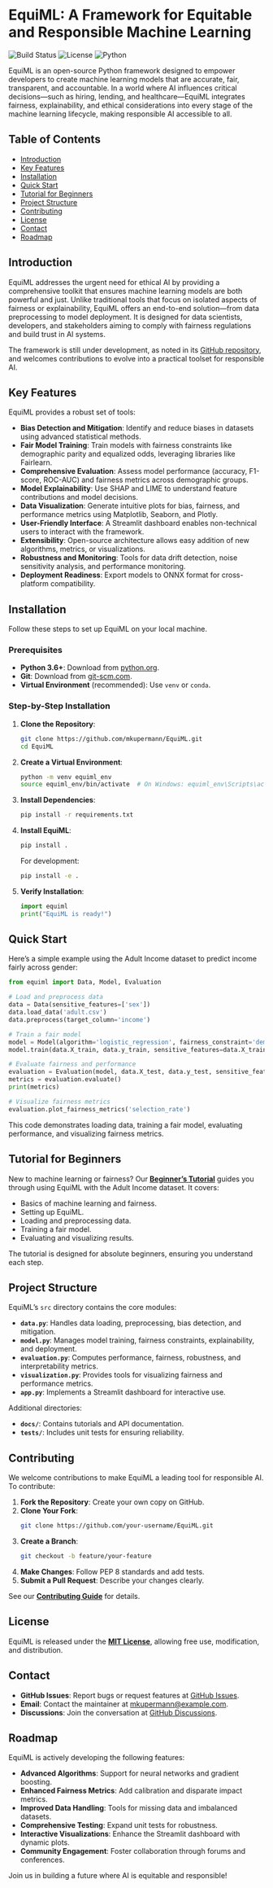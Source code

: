 # EquiML: A Framework for Equitable and Responsible Machine Learning

![Build Status](https://img.shields.io/badge/build-passing-brightgreen)
![License](https://img.shields.io/badge/license-MIT-blue)
![Python](https://img.shields.io/badge/python-3.6%2B-blue)

EquiML is an open-source Python framework designed to empower developers to create machine learning models that are accurate, fair, transparent, and accountable. In a world where AI influences critical decisions—such as hiring, lending, and healthcare—EquiML integrates fairness, explainability, and ethical considerations into every stage of the machine learning lifecycle, making responsible AI accessible to all.

## Table of Contents
- [Introduction](#introduction)
- [Key Features](#key-features)
- [Installation](#installation)
- [Quick Start](#quick-start)
- [Tutorial for Beginners](#tutorial-for-beginners)
- [Project Structure](#project-structure)
- [Contributing](#contributing)
- [License](#license)
- [Contact](#contact)
- [Roadmap](#roadmap)

## Introduction
EquiML addresses the urgent need for ethical AI by providing a comprehensive toolkit that ensures machine learning models are both powerful and just. Unlike traditional tools that focus on isolated aspects of fairness or explainability, EquiML offers an end-to-end solution—from data preprocessing to model deployment. It is designed for data scientists, developers, and stakeholders aiming to comply with fairness regulations and build trust in AI systems.

The framework is still under development, as noted in its [GitHub repository](https://github.com/mkupermann/EquiML), and welcomes contributions to evolve into a practical toolset for responsible AI.

## Key Features
EquiML provides a robust set of tools:
- **Bias Detection and Mitigation**: Identify and reduce biases in datasets using advanced statistical methods.
- **Fair Model Training**: Train models with fairness constraints like demographic parity and equalized odds, leveraging libraries like Fairlearn.
- **Comprehensive Evaluation**: Assess model performance (accuracy, F1-score, ROC-AUC) and fairness metrics across demographic groups.
- **Model Explainability**: Use SHAP and LIME to understand feature contributions and model decisions.
- **Data Visualization**: Generate intuitive plots for bias, fairness, and performance metrics using Matplotlib, Seaborn, and Plotly.
- **User-Friendly Interface**: A Streamlit dashboard enables non-technical users to interact with the framework.
- **Extensibility**: Open-source architecture allows easy addition of new algorithms, metrics, or visualizations.
- **Robustness and Monitoring**: Tools for data drift detection, noise sensitivity analysis, and performance monitoring.
- **Deployment Readiness**: Export models to ONNX format for cross-platform compatibility.

## Installation
Follow these steps to set up EquiML on your local machine.

### Prerequisites
- **Python 3.6+**: Download from [python.org](https://www.python.org/downloads/).
- **Git**: Download from [git-scm.com](https://git-scm.com/downloads).
- **Virtual Environment** (recommended): Use `venv` or `conda`.

### Step-by-Step Installation
1. **Clone the Repository**:
   ```bash
   git clone https://github.com/mkupermann/EquiML.git
   cd EquiML
   ```

2. **Create a Virtual Environment**:
   ```bash
   python -m venv equiml_env
   source equiml_env/bin/activate  # On Windows: equiml_env\Scripts\activate
   ```

3. **Install Dependencies**:
   ```bash
   pip install -r requirements.txt
   ```

4. **Install EquiML**:
   ```bash
   pip install .
   ```

   For development:
   ```bash
   pip install -e .
   ```

5. **Verify Installation**:
   ```python
   import equiml
   print("EquiML is ready!")
   ```

## Quick Start
Here’s a simple example using the Adult Income dataset to predict income fairly across gender:

```python
from equiml import Data, Model, Evaluation

# Load and preprocess data
data = Data(sensitive_features=['sex'])
data.load_data('adult.csv')
data.preprocess(target_column='income')

# Train a fair model
model = Model(algorithm='logistic_regression', fairness_constraint='demographic_parity')
model.train(data.X_train, data.y_train, sensitive_features=data.X_train[['sex_Female']])

# Evaluate fairness and performance
evaluation = Evaluation(model, data.X_test, data.y_test, sensitive_features=data.X_test[['sex_Female']])
metrics = evaluation.evaluate()
print(metrics)

# Visualize fairness metrics
evaluation.plot_fairness_metrics('selection_rate')
```

This code demonstrates loading data, training a fair model, evaluating performance, and visualizing fairness metrics.

## Tutorial for Beginners
New to machine learning or fairness? Our **[Beginner’s Tutorial](https://github.com/mkupermann/EquiML/blob/main/docs/tutorials.rst)** guides you through using EquiML with the Adult Income dataset. It covers:
- Basics of machine learning and fairness.
- Setting up EquiML.
- Loading and preprocessing data.
- Training a fair model.
- Evaluating and visualizing results.

The tutorial is designed for absolute beginners, ensuring you understand each step.

## Project Structure
EquiML’s `src` directory contains the core modules:
- **`data.py`**: Handles data loading, preprocessing, bias detection, and mitigation.
- **`model.py`**: Manages model training, fairness constraints, explainability, and deployment.
- **`evaluation.py`**: Computes performance, fairness, robustness, and interpretability metrics.
- **`visualization.py`**: Provides tools for visualizing fairness and performance metrics.
- **`app.py`**: Implements a Streamlit dashboard for interactive use.

Additional directories:
- **`docs/`**: Contains tutorials and API documentation.
- **`tests/`**: Includes unit tests for ensuring reliability.

## Contributing
We welcome contributions to make EquiML a leading tool for responsible AI. To contribute:
1. **Fork the Repository**: Create your own copy on GitHub.
2. **Clone Your Fork**:
   ```bash
   git clone https://github.com/your-username/EquiML.git
   ```
3. **Create a Branch**:
   ```bash
   git checkout -b feature/your-feature
   ```
4. **Make Changes**: Follow PEP 8 standards and add tests.
5. **Submit a Pull Request**: Describe your changes clearly.

See our **[Contributing Guide](https://github.com/mkupermann/EquiML/blob/main/CONTRIBUTING.md)** for details.

## License
EquiML is released under the **[MIT License](https://github.com/mkupermann/EquiML/blob/main/LICENSE)**, allowing free use, modification, and distribution.

## Contact
- **GitHub Issues**: Report bugs or request features at [GitHub Issues](https://github.com/mkupermann/EquiML/issues).
- **Email**: Contact the maintainer at [mkupermann@example.com](mailto:mkupermann@example.com).
- **Discussions**: Join the conversation at [GitHub Discussions](https://github.com/mkupermann/EquiML/discussions).

## Roadmap
EquiML is actively developing the following features:
- **Advanced Algorithms**: Support for neural networks and gradient boosting.
- **Enhanced Fairness Metrics**: Add calibration and disparate impact metrics.
- **Improved Data Handling**: Tools for missing data and imbalanced datasets.
- **Comprehensive Testing**: Expand unit tests for robustness.
- **Interactive Visualizations**: Enhance the Streamlit dashboard with dynamic plots.
- **Community Engagement**: Foster collaboration through forums and conferences.

Join us in building a future where AI is equitable and responsible!